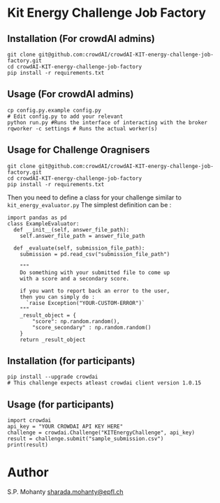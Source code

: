 # Kit Energy Challenge Job Factory


## Installation (For crowdAI admins)
```
git clone git@github.com:crowdAI/crowdAI-KIT-energy-challenge-job-factory.git
cd crowdAI-KIT-energy-challenge-job-factory
pip install -r requirements.txt
```

## Usage (For crowdAI admins)
```
cp config.py.example config.py
# Edit config.py to add your relevant
python run.py #Runs the interface of interacting with the broker
rqworker -c settings # Runs the actual worker(s)
```

## Usage for Challenge Oragnisers
```
git clone git@github.com:crowdAI/crowdAI-KIT-energy-challenge-job-factory.git
cd crowdAI-KIT-energy-challenge-job-factory
pip install -r requirements.txt
```

Then you need to define a class for your challenge similar to `kit_energy_evaluator.py`
The simplest definition can be :
```
import pandas as pd
class ExampleEvaluator:
  def __init__(self, answer_file_path):
    self.answer_file_path = answer_file_path

  def _evaluate(self, submission_file_path):
    submission = pd.read_csv("submission_file_path")

    """
    Do something with your submitted file to come up
    with a score and a secondary score.

    if you want to report back an error to the user,
    then you can simply do :
      `raise Exception("YOUR-CUSTOM-ERROR")`
    """
    _result_object = {
        "score": np.random.random(),
        "score_secondary" : np.random.random()
    }
    return _result_object
```

## Installation (for participants)
```
pip install --upgrade crowdai
# This challenge expects atleast crowdai client version 1.0.15
```

## Usage (for participants)

```
import crowdai
api_key = "YOUR CROWDAI API KEY HERE"
challenge = crowdai.Challenge("KITEnergyChallenge", api_key)
result = challenge.submit("sample_submission.csv")
print(result)
```

# Author
S.P. Mohanty <sharada.mohanty@epfl.ch>    
